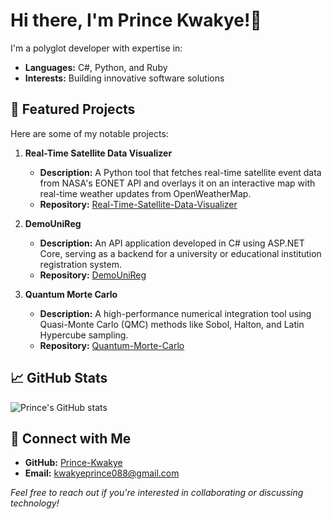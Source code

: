 # Hi there, I'm Prince Kwakye!👋

I'm a polyglot developer with expertise in:

- **Languages:** C#, Python, and Ruby
- **Interests:** Building innovative software solutions

## 🌟 Featured Projects

Here are some of my notable projects:

1. **Real-Time Satellite Data Visualizer**
   - **Description:** A Python tool that fetches real-time satellite event data from NASA's EONET API and overlays it on an interactive map with real-time weather updates from OpenWeatherMap.
   - **Repository:** [Real-Time-Satellite-Data-Visualizer](https://github.com/Prince-Kwakye/Real-Time-Satellite-Data-Visualizer)

2. **DemoUniReg**
   - **Description:** An API application developed in C# using ASP.NET Core, serving as a backend for a university or educational institution registration system.
   - **Repository:** [DemoUniReg](https://github.com/Prince-Kwakye/DemoUniReg)

3. **Quantum Morte Carlo**
   - **Description:** A high-performance numerical integration tool using Quasi-Monte Carlo (QMC) methods like Sobol, Halton, and Latin Hypercube sampling.
   - **Repository:** [Quantum-Morte-Carlo](https://github.com/Prince-Kwakye/Quantum-Morte-Carlo)

## 📈 GitHub Stats

![Prince's GitHub stats](https://github-readme-stats.vercel.app/api?username=Prince-Kwakye&show_icons=true&theme=radical)

## 🔗 Connect with Me

- **GitHub:** [Prince-Kwakye](https://github.com/Prince-Kwakye)
- **Email:** [kwakyeprince088@gmail.com](mailto:kwakyeprince088@gmail.com)

*Feel free to reach out if you're interested in collaborating or discussing technology!*

<!---
Cybertron618/Cybertron618 is a ✨ special ✨ repository because its `README.md` (this file) appears on your GitHub profile.
You can click the Preview link to take a look at your changes.
--->

